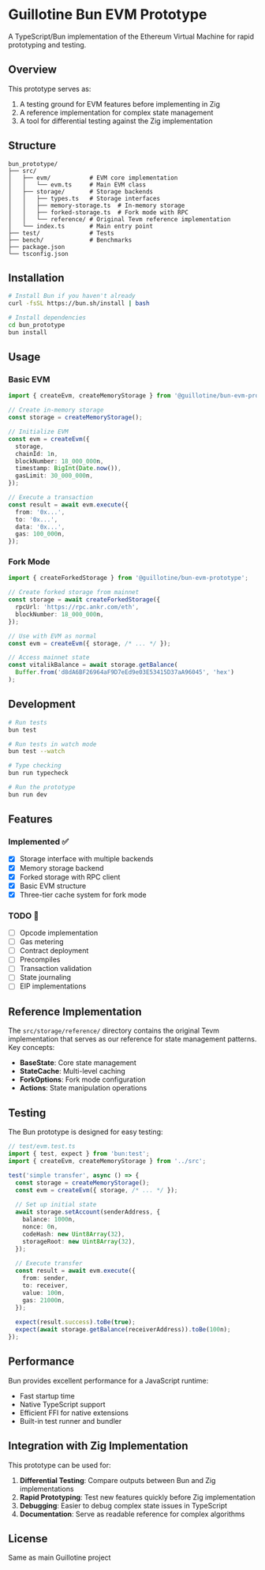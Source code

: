 # Guillotine Bun EVM Prototype

A TypeScript/Bun implementation of the Ethereum Virtual Machine for rapid prototyping and testing.

## Overview

This prototype serves as:
1. A testing ground for EVM features before implementing in Zig
2. A reference implementation for complex state management
3. A tool for differential testing against the Zig implementation

## Structure

```
bun_prototype/
├── src/
│   ├── evm/           # EVM core implementation
│   │   └── evm.ts     # Main EVM class
│   ├── storage/       # Storage backends
│   │   ├── types.ts   # Storage interfaces
│   │   ├── memory-storage.ts  # In-memory storage
│   │   ├── forked-storage.ts  # Fork mode with RPC
│   │   └── reference/ # Original Tevm reference implementation
│   └── index.ts       # Main entry point
├── test/              # Tests
├── bench/             # Benchmarks
├── package.json
└── tsconfig.json
```

## Installation

```bash
# Install Bun if you haven't already
curl -fsSL https://bun.sh/install | bash

# Install dependencies
cd bun_prototype
bun install
```

## Usage

### Basic EVM

```typescript
import { createEvm, createMemoryStorage } from '@guillotine/bun-evm-prototype';

// Create in-memory storage
const storage = createMemoryStorage();

// Initialize EVM
const evm = createEvm({
  storage,
  chainId: 1n,
  blockNumber: 18_000_000n,
  timestamp: BigInt(Date.now()),
  gasLimit: 30_000_000n,
});

// Execute a transaction
const result = await evm.execute({
  from: '0x...',
  to: '0x...',
  data: '0x...',
  gas: 100_000n,
});
```

### Fork Mode

```typescript
import { createForkedStorage } from '@guillotine/bun-evm-prototype';

// Create forked storage from mainnet
const storage = await createForkedStorage({
  rpcUrl: 'https://rpc.ankr.com/eth',
  blockNumber: 18_000_000n,
});

// Use with EVM as normal
const evm = createEvm({ storage, /* ... */ });

// Access mainnet state
const vitalikBalance = await storage.getBalance(
  Buffer.from('d8dA6BF26964aF9D7eEd9e03E53415D37aA96045', 'hex')
);
```

## Development

```bash
# Run tests
bun test

# Run tests in watch mode
bun test --watch

# Type checking
bun run typecheck

# Run the prototype
bun run dev
```

## Features

### Implemented ✅
- [x] Storage interface with multiple backends
- [x] Memory storage backend
- [x] Forked storage with RPC client
- [x] Basic EVM structure
- [x] Three-tier cache system for fork mode

### TODO 📝
- [ ] Opcode implementation
- [ ] Gas metering
- [ ] Contract deployment
- [ ] Precompiles
- [ ] Transaction validation
- [ ] State journaling
- [ ] EIP implementations

## Reference Implementation

The `src/storage/reference/` directory contains the original Tevm implementation that serves as our reference for state management patterns. Key concepts:

- **BaseState**: Core state management
- **StateCache**: Multi-level caching
- **ForkOptions**: Fork mode configuration
- **Actions**: State manipulation operations

## Testing

The Bun prototype is designed for easy testing:

```typescript
// test/evm.test.ts
import { test, expect } from 'bun:test';
import { createEvm, createMemoryStorage } from '../src';

test('simple transfer', async () => {
  const storage = createMemoryStorage();
  const evm = createEvm({ storage, /* ... */ });
  
  // Set up initial state
  await storage.setAccount(senderAddress, {
    balance: 1000n,
    nonce: 0n,
    codeHash: new Uint8Array(32),
    storageRoot: new Uint8Array(32),
  });
  
  // Execute transfer
  const result = await evm.execute({
    from: sender,
    to: receiver,
    value: 100n,
    gas: 21000n,
  });
  
  expect(result.success).toBe(true);
  expect(await storage.getBalance(receiverAddress)).toBe(100n);
});
```

## Performance

Bun provides excellent performance for a JavaScript runtime:
- Fast startup time
- Native TypeScript support
- Efficient FFI for native extensions
- Built-in test runner and bundler

## Integration with Zig Implementation

This prototype can be used for:

1. **Differential Testing**: Compare outputs between Bun and Zig implementations
2. **Rapid Prototyping**: Test new features quickly before Zig implementation
3. **Debugging**: Easier to debug complex state issues in TypeScript
4. **Documentation**: Serve as readable reference for complex algorithms

## License

Same as main Guillotine project